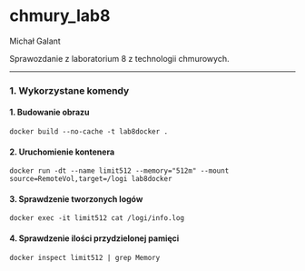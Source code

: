# chmury_lab8

Michał Galant

Sprawozdanie z laboratorium 8 z technologii chmurowych.

---

### 1. Wykorzystane komendy

#### 1. Budowanie obrazu

`docker build --no-cache -t lab8docker .`

#### 2. Uruchomienie kontenera

`docker run -dt --name limit512 --memory="512m" --mount source=RemoteVol,target=/logi lab8docker`

#### 3. Sprawdzenie tworzonych logów

`docker exec -it limit512 cat /logi/info.log`

#### 4. Sprawdzenie ilości przydzielonej pamięci

`docker inspect limit512 | grep Memory`
